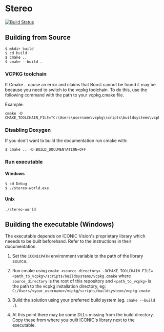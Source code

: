 # Stereo

[![Build Status](https://travis-ci.org/mvk-pupils/stereo.svg?branch=master)](https://travis-ci.org/mvk-pupils/stereo)

## Building from Source

```
$ mkdir build
$ cd build
$ cmake ..
$ cmake --build .
```

### VCPKG toolchain

If Cmake .. cause an error and claims that Boost cannot be found it may be because you need to switch to the vcpkg toolchain. To do this, use the following command with the path to your vcpkg.cmake file.

Example:

```
cmake -D CMAKE_TOOLCHAIN_FILE="C:\Users\username\vcpkg\scripts\buildsystems\vcpkg.cmake"
```

### Disabling Doxygen

If you don't want to build the documentation run cmake with:

```
$ cmake .. -D BUILD_DOCUMENTATION=OFF
```

### Run executable

#### Windows

```
$ cd Debug
$ ./stereo-world.exe
```

#### Unix

```
./stereo-world
```

## Building the executable (Windows)

The executable depends on ICONIC Vision's proprietary library
which neeeds to be built beforehand. Refer to the instructions
in their documentation.

1. Set the `ICONICPATH` environment variable to the path of
   the library source.

2. Run cmake using `cmake <source_directory> -DCMAKE_TOOLCHAIN_FILE=<path_to_vcpkg>/scripts/buildsystems/vcpkg.cmake`
   where `source_directory` is the root of this repository and `<path_to_vcpkg>`
   is the path to the vcpkg installation directory, eg: `C:/Users/<your_username>/vcpkg/scripts/buildsystems/vcpkg.cmake`

3. Build the solution using your preferred build system (eg. `cmake --build .`).

4. At this point there may be some DLLs missing from the build directory.
   Copy these from where you built ICONIC's library next to the executable.
